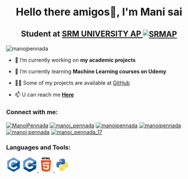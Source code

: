 <h1 align="center">Hello there amigos👋, I'm Mani sai</h1>
<h2 align="center">Student at <a href="https://srmap.edu.in/">SRM UNIVERSITY AP <img align="center"
            src="https://www.fillandfind.com/uploads/logo/SRM-University-Amaravatidetail-at-fillandfind-com-20180221150228505295886.png"
            alt="SRMAP" height="40" width="40" /></a></h2>
<p align="left"> <img
        src="https://komarev.com/ghpvc/?username=manojpennada&label=Profile%20views&color=0e75b6&style=flat"
        alt="manojpennada" /> </p>

- 🔭 I’m currently working on **my academic projects**

- 🌱 I’m currently learning **Machine Learning courses on Udemy**

- 👨‍💻 Some of my projects are available at [GitHub](https://github.com/ManojPennada)

- 📫 U can reach me **[Here](mailTo:manisaiyalavarthipati459@gmail.com)**

<h3 align="left">Connect with me:</h3>
<p align="left">
    <a href="https://github.com/ManojPennada" target="blank"><img align="center"
            src="https://raw.githubusercontent.com/rahuldkjain/github-profile-readme-generator/master/src/images/icons/Social/github.svg"
            alt="ManojPennada" height="30" width="40" /></a>
    <a href="https://stackoverflow.com/users/19951948/manoj-pennada" target="blank"><img align="center"
            src="https://raw.githubusercontent.com/rahuldkjain/github-profile-readme-generator/master/src/images/icons/Social/stack-overflow.svg"
            alt="manoj_pennada" height="30" width="40" /></a>
    <a href="https://twitter.com/manojpennada" target="blank"><img align="center"
            src="https://raw.githubusercontent.com/rahuldkjain/github-profile-readme-generator/master/src/images/icons/Social/twitter.svg"
            alt="manojpennada" height="30" width="40" /></a>
    <a href="https://www.linkedin.com/in/manoj-pennada/" target="blank"><img align="center"
            src="https://raw.githubusercontent.com/rahuldkjain/github-profile-readme-generator/master/src/images/icons/Social/linked-in-alt.svg"
            alt="manojpennada" height="30" width="40" /></a>
    <a href="https://www.facebook.com/tejapennada/" target="blank"><img align="center"
            src="https://raw.githubusercontent.com/rahuldkjain/github-profile-readme-generator/master/src/images/icons/Social/facebook.svg"
            alt="manoj pennada" height="30" width="40" /></a>
    <a href="https://instagram.com/manoj_pennada_17" target="blank"><img align="center"
            src="https://raw.githubusercontent.com/rahuldkjain/github-profile-readme-generator/master/src/images/icons/Social/instagram.svg"
            alt="manoj_pennada_17" height="30" width="40" /></a>
</p>

<h3 align="left">Languages and Tools:</h3>
<p align="left">
            <img
            src="https://raw.githubusercontent.com/devicons/devicon/master/icons/c/c-original.svg" alt="c" width="40"
            height="40" /> </a> <a href="https://www.w3schools.com/cpp/" target="_blank" rel="noreferrer"> <img
            src="https://raw.githubusercontent.com/devicons/devicon/master/icons/cplusplus/cplusplus-original.svg"
            alt="cplusplus" width="40" height="40" /> </a> <a href="https://www.w3schools.com/css/" target="_blank"
        rel="noreferrer">  <img
            src="https://raw.githubusercontent.com/devicons/devicon/master/icons/html5/html5-original-wordmark.svg"
            alt="html5" width="40" height="40" /> </a> <a href="https://www.python.org" target="_blank"
        rel="noreferrer"> <img
            src="https://raw.githubusercontent.com/devicons/devicon/master/icons/python/python-original.svg"
            alt="python" width="40" height="40" /> </a>
